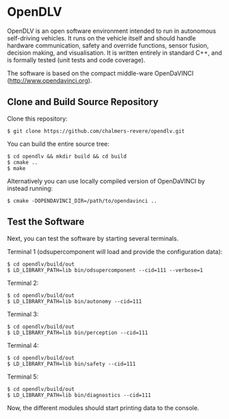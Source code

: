 # OpenDLV

OpenDLV is an open software environment intended to run in autonomous self-driving vehicles. It runs on the vehicle itself and should handle hardware communication, safety and override functions, sensor fusion, decision making, and visualisation. It is written entirely in standard C++, and is formally tested (unit tests and code coverage).

The software is based on the compact middle-ware OpenDaVINCI (http://www.opendavinci.org).

## Clone and Build Source Repository

Clone this repository:

    $ git clone https://github.com/chalmers-revere/opendlv.git

You can build the entire source tree:

    $ cd opendlv && mkdir build && cd build
    $ cmake ..
    $ make

Alternatively you can use locally compiled version of OpenDaVINCI by instead running:

    $ cmake -DOPENDAVINCI_DIR=/path/to/opendavinci ..

## Test the Software

Next, you can test the software by starting several terminals.

Terminal 1 (odsupercomponent will load and provide the configuration data):

    $ cd opendlv/build/out
    $ LD_LIBRARY_PATH=lib bin/odsupercomponent --cid=111 --verbose=1

Terminal 2:

    $ cd opendlv/build/out
    $ LD_LIBRARY_PATH=lib bin/autonomy --cid=111

Terminal 3:

    $ cd opendlv/build/out
    $ LD_LIBRARY_PATH=lib bin/perception --cid=111

Terminal 4:

    $ cd opendlv/build/out
    $ LD_LIBRARY_PATH=lib bin/safety --cid=111

Terminal 5:

    $ cd opendlv/build/out
    $ LD_LIBRARY_PATH=lib bin/diagnostics --cid=111

Now, the different modules should start printing data to the console.
